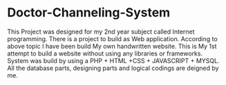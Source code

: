 # Doctor-Channeling-System
This Project was designed for my 2nd year subject called Internet programming. There is a project to build as Web application. According to above topic I have been build My own handwritten website. This is My 1st attempt to build a website without using any libraries or frameworks. System was build by using a PHP + HTML +CSS + JAVASCRIPT + MYSQL. All the database parts, designing parts and logical codings are deigned by me.

